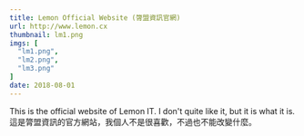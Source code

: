 ```yaml
---
title: Lemon Official Website (膂盟資訊官網)
url: http://www.lemon.cx
thumbnail: lm1.png
imgs: [
  "lm1.png",
  "lm2.png",
  "lm3.png"
]
date: 2018-08-01
---
```

This is the official website of Lemon IT. I don't quite like it, but it is what it is.<br/>
這是膂盟資訊的官方網站，我個人不是很喜歡，不過也不能改變什麼。